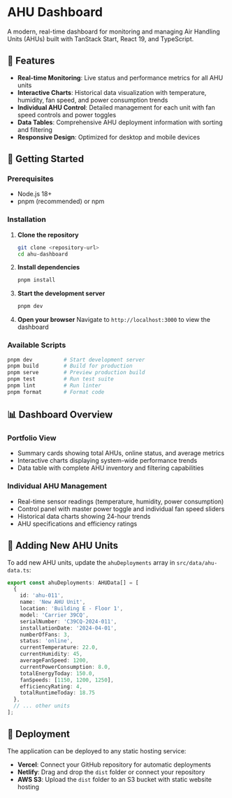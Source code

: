 # AHU Dashboard

A modern, real-time dashboard for monitoring and managing Air Handling Units (AHUs) built with TanStack Start, React 19, and TypeScript.

## 🚀 Features

- **Real-time Monitoring**: Live status and performance metrics for all AHU units
- **Interactive Charts**: Historical data visualization with temperature, humidity, fan speed, and power consumption trends
- **Individual AHU Control**: Detailed management for each unit with fan speed controls and power toggles
- **Data Tables**: Comprehensive AHU deployment information with sorting and filtering
- **Responsive Design**: Optimized for desktop and mobile devices

## 🚀 Getting Started

### Prerequisites
- Node.js 18+ 
- pnpm (recommended) or npm

### Installation

1. **Clone the repository**
   ```bash
   git clone <repository-url>
   cd ahu-dashboard
   ```

2. **Install dependencies**
   ```bash
   pnpm install
   ```

3. **Start the development server**
   ```bash
   pnpm dev
   ```

4. **Open your browser**
   Navigate to `http://localhost:3000` to view the dashboard

### Available Scripts

```bash
pnpm dev          # Start development server
pnpm build        # Build for production
pnpm serve        # Preview production build
pnpm test         # Run test suite
pnpm lint         # Run linter
pnpm format       # Format code
```

## 📊 Dashboard Overview

### Portfolio View
- Summary cards showing total AHUs, online status, and average metrics
- Interactive charts displaying system-wide performance trends
- Data table with complete AHU inventory and filtering capabilities

### Individual AHU Management
- Real-time sensor readings (temperature, humidity, power consumption)
- Control panel with master power toggle and individual fan speed sliders
- Historical data charts showing 24-hour trends
- AHU specifications and efficiency ratings

## 🔧 Adding New AHU Units

To add new AHU units, update the `ahuDeployments` array in `src/data/ahu-data.ts`:

```typescript
export const ahuDeployments: AHUData[] = [
  {
    id: 'ahu-011',
    name: 'New AHU Unit',
    location: 'Building E - Floor 1',
    model: 'Carrier 39CQ',
    serialNumber: 'C39CQ-2024-011',
    installationDate: '2024-04-01',
    numberOfFans: 3,
    status: 'online',
    currentTemperature: 22.0,
    currentHumidity: 45,
    averageFanSpeed: 1200,
    currentPowerConsumption: 8.0,
    totalEnergyToday: 150.0,
    fanSpeeds: [1150, 1200, 1250],
    efficiencyRating: 4,
    totalRuntimeToday: 18.75
  },
  // ... other units
];
```

## 🚀 Deployment

The application can be deployed to any static hosting service:
- **Vercel**: Connect your GitHub repository for automatic deployments
- **Netlify**: Drag and drop the `dist` folder or connect your repository
- **AWS S3**: Upload the `dist` folder to an S3 bucket with static website hosting
